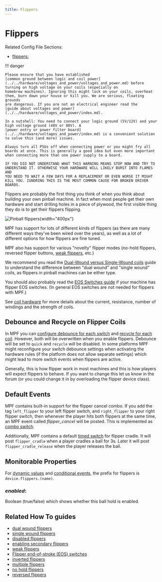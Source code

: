 ```yaml
---
title: Flippers
---
```


# Flippers


Related Config File Sections:

* [flippers:](../../config/flippers.md)

!!! danger

    Please ensure that you have established
    [common ground between logic and coil power](../../hardware/voltages_and_power/voltages_and_power.md) before turning on high voltage on your coils (especially on
    homebrew machines). Ignoring this might lock on your coils, overheat
    them, burn down your house or kill you. We are serious, floating grounds
    are dangerous. If you are not an electrical engineer read the
    [guide about voltages and power](../../hardware/voltages_and_power/index.md).

    In a nutshell: You need to connect your logic ground (5V/12V) and your
    high voltage ground (48V or 80V). A
    [power entry or power filter board](../../hardware/voltages_and_power/index.md) is a convenient solution to solve this (and more) issues.

    Always turn all PSUs off when connecting power or you might fry all
    boards at once. This is generally a good idea but even more important
    when connecting more than one power supply to a board.

    IF YOU DID NOT UNDERSTAND WHAT THIS WARNING MEANS STOP NOW AND TRY TO
    UNDERSTAND IT. OTHERWISE YOUR HARDWARE WILL LIKELY BURST INTO FLAMES AND
    YOU NEED TO WAIT A FEW DAYS FOR A REPLACEMENT OR EVEN WORSE IT MIGHT
    KILL YOU. IGNORING THIS IS THE MOST COMMON CAUSE FOR BROKEN DRIVER
    BOARDS.

Flippers are probably the first thing you think of when you think about
building your own pinball machine. In fact when most people get their
own hardware and start drilling holes in a piece of plywood, the first
visible thing they do is to get their flippers flipping.

![Pinball flippers](../images/flippers.png){width="400px"}

MPF has support for lots of different kinds of flippers (as there are
many different ways they've been wired over the years), as well as a
lot of different options for how flippers are fine tuned.

MPF also has support for various "novelty" flipper modes (no-hold
flippers, reversed flipper buttons,
[weak flippers](weak_flippers.md), etc.)

We recommend you read the
[Dual-Wound versus Single-Wound coils](../coils/dual_vs_single_wound.md) guide
to understand the difference between "dual wound" and "single wound"
coils, as flippers in pinball machines can be either type.

You should also probably read the
[EOS Switches guide](eos_switches.md) if
your machine has flipper EOS switches. (In general EOS switches are not
needed for flippers with MPF.)

See [coil hardware](../coils/index.md)
for more details about the current, resistance, number of windings and
the strength of coils.

## Debounce and Recycle on Flipper Coils

In MPF you can
[configure debounce for each switch](../switches/debounce.md) and
[recycle for each coil](../coils/recycle.md). However, both will be overwritten when you enable flippers.
Debounce will be set to `quick` and `recycle` will be disabled. In some
platforms MPF might reconfigure your switch debounce settings when
activating the hardware rules (if the platform does not allow separate
settings) which might lead to more switch events when flippers are
active.

Generally, this is how flipper work in most machines and this is how
players will expect flippers to behave. If you want to change this let
us know in the forum (or you could change it in by overloading the
flipper device class).

## Default Events

MPF contains built-in support for the flipper cancel combo. If you add
the tag `left_flipper` to your left flipper switch, and `right_flipper`
to your right flipper switch, then whenever the player hits both
flippers at the same time, an MPF event called *flipper_cancel* will be
posted. This is implemented as
[combo switch](../../game_logic/combo_switches.md).

Additionally, MPF contains a default
[timed switch](../../game_logic/timed_switches.md) for flipper cradle. It will post `flipper_cradle` when a
player cradles a ball for 3s. Later it will post
`flipper_cradle_release` when the player releases the ball.

## Monitorable Properties

For
[dynamic values](../../config/instructions/dynamic_values.md) and
[conditional events](../../events/overview/conditional.md), the prefix for flippers is `device.flippers.(name)`.

### *enabled*:

Boolean (true/false) which shows whether this ball hold is enabled.

## Related How To guides

* [dual wound flippers](dual_wound.md)
* [single wound flippers](single_wound.md)
* [disabled flippers](disabled_flippers.md)
* [enabling secondary flippers](enabling_secondary_flippers.md)
* [weak flippers](weak_flippers.md)
* [Flipper end-of-stroke (EOS) switches](eos_switches.md)
* [inverted flippers](inverted_flippers.md)
* [multiple flippers](multiple.md)
* [no hold flippers](no_hold_flippers.md)
* [reversed flippers](reversed_flippers.md)

